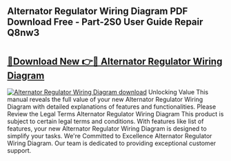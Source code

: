## Alternator Regulator Wiring Diagram PDF Download Free - Part-2S0 User Guide Repair Q8nw3

# <h2><a href="http://dftklu.blite.top/?on=Alternator+Regulator+Wiring+Diagram">🔗Download New 👉🔴 Alternator Regulator Wiring Diagram</a></h2>

[![Alternator Regulator Wiring Diagram download](https://i.imgur.com/lujVjoI.png)](http://dftklu.blite.top/?on=Alternator+Regulator+Wiring+Diagram)
Unlocking Value This manual reveals the full value of your new Alternator Regulator Wiring Diagram with detailed explanations of features and functionalities. Please Review the Legal Terms Alternator Regulator Wiring Diagram This product is subject to certain legal terms and conditions. With features like list of features, your new Alternator Regulator Wiring Diagram is designed to simplify your tasks. We're Committed to Excellence Alternator Regulator Wiring Diagram. Our team is dedicated to providing exceptional customer support.
